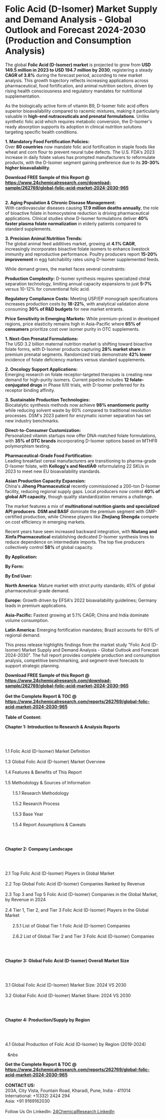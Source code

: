 <h1>Folic Acid (D-Isomer) Market Supply and Demand Analysis - Global Outlook and Forecast 2024-2030 (Production and Consumption Analysis)</h1><p>The global <strong>Folic Acid (D-Isomer) market</strong> is projected to grow from <strong>USD 149.5 million in 2023 to USD 194.7 million by 2030</strong>, registering a steady <strong>CAGR of 3.8%</strong> during the forecast period, according to new market analysis. This growth trajectory reflects increasing applications across pharmaceutical, food fortification, and animal nutrition sectors, driven by rising health consciousness and regulatory mandates for nutritional supplementation.</p><p>As the biologically active form of vitamin B9, D-Isomer folic acid offers superior bioavailability compared to racemic mixtures, making it particularly valuable in <strong>high-end nutraceuticals and prenatal formulations</strong>. Unlike synthetic folic acid which requires metabolic conversion, the D-Isomer's ready absorption supports its adoption in clinical nutrition solutions targeting specific health conditions.</p><p><strong>1. Mandatory Food Fortification Policies:</strong><br>
Over <strong>80 countries</strong> now mandate folic acid fortification in staple foods like wheat and corn flour to prevent neural tube defects. The U.S. FDA's 2023 increase in daily folate values has prompted manufacturers to reformulate products, with the D-Isomer segment gaining preference due to its <strong>20-30% higher bioavailability</strong>.</p><div><b>Download FREE Sample of this Report @ 
            <a href="https://www.24chemicalresearch.com/download-sample/262769/global-folic-acid-market-2024-2030-965">
            https://www.24chemicalresearch.com/download-sample/262769/global-folic-acid-market-2024-2030-965</a></b></div><br><p><strong>2. Aging Population &amp; Chronic Disease Management:</strong><br>
With cardiovascular diseases causing <strong>17.9 million deaths annually</strong>, the role of bioactive folate in homocysteine reduction is driving pharmaceutical applications. Clinical studies show D-Isomer formulations deliver <strong>40% faster plasma folate normalization</strong> in elderly patients compared to standard supplements.</p><p><strong>3. Precision Animal Nutrition Trends:</strong><br>
The global animal feed additives market, growing at <strong>4.1% CAGR</strong>, increasingly incorporates bioactive folate isomers to enhance livestock immunity and reproductive performance. Poultry producers report <strong>15-20% improvement</strong> in egg hatchability rates using D-Isomer supplemented feeds.</p><p>While demand grows, the market faces several constraints:</p><p><strong>Production Complexity:</strong> D-Isomer synthesis requires specialized chiral separation technology, limiting annual capacity expansions to just <strong>5-7%</strong> versus 10-12% for conventional folic acid.</p><p><strong>Regulatory Compliance Costs:</strong> Meeting USP/EP monograph specifications increases production costs by <strong>18-22%</strong>, with analytical validation alone consuming <strong>30% of R&amp;D budgets</strong> for new market entrants.</p><p><strong>Price Sensitivity in Emerging Markets:</strong> While premium-priced in developed regions, price elasticity remains high in Asia-Pacific where <strong>65% of consumers</strong> prioritize cost over isomer purity in OTC supplements.</p><p><strong>1. Next-Gen Prenatal Formulations:</strong><br>
The USD 3.2 billion maternal nutrition market is shifting toward bioactive folate forms, with D-Isomer products capturing <strong>28% market share</strong> in premium prenatal segments. Randomized trials demonstrate <strong>42% lower</strong> incidence of folate deficiency markers versus standard supplements.</p><p><strong>2. Oncology Support Applications:</strong><br>
Emerging research on folate receptor-targeted therapies is creating new demand for high-purity isomers. Current pipeline includes <strong>12 folate-conjugated drugs</strong> in Phase II/III trials, with D-Isomer preferred for its receptor binding affinity.</p><p><strong>3. Sustainable Production Technologies:</strong><br>
Biocatalytic synthesis methods now achieve <strong>98% enantiomeric purity</strong> while reducing solvent waste by 60% compared to traditional resolution processes. DSM's 2023 patent for enzymatic isomer separation has set new industry benchmarks.</p><p><strong>Direct-to-Consumer Customization:</strong><br>
	Personalized vitamin startups now offer DNA-matched folate formulations, with <strong>35% of DTC brands</strong> incorporating D-Isomer options based on MTHFR polymorphism testing.</p><p><strong>Pharmaceutical-Grade Food Fortification:</strong><br>
	Leading breakfast cereal manufacturers are transitioning to pharma-grade D-Isomer folate, with <strong>Kellogg's and NestlÃ©</strong> reformulating 22 SKUs in 2023 to meet new EU bioavailability standards.</p><p><strong>Asian Production Capacity Expansion:</strong><br>
	China's <strong>Jiheng Pharmaceutical</strong> recently commissioned a 200-ton D-Isomer facility, reducing regional supply gaps. Local producers now control <strong>40% of global API capacity</strong>, though quality standardization remains a challenge.</p><p>The market features a mix of <strong>multinational nutrition giants and specialized API producers</strong>. <strong>DSM and BASF</strong> dominate the premium segment with GMP-certified production, while Chinese players like <strong>Zhejiang Shengda</strong> compete on cost efficiency in emerging markets.</p><p>Recent years have seen increased backward integration, with <strong>Niutang and Xinfa Pharmaceutical</strong> establishing dedicated D-Isomer synthesis lines to reduce dependence on intermediate imports. The top five producers collectively control <strong>58%</strong> of global capacity.</p><p><strong>By Application:</strong></p><p><strong>By Form:</strong></p><p><strong>By End User:</strong></p><p><strong>North America:</strong> Mature market with strict purity standards; 45% of global pharmaceutical-grade demand.</p><p><strong>Europe:</strong> Growth driven by EFSA's 2022 bioavailability guidelines; Germany leads in premium applications.</p><p><strong>Asia-Pacific:</strong> Fastest growing at 5.1% CAGR; China and India dominate volume consumption.</p><p><strong>Latin America:</strong> Emerging fortification mandates; Brazil accounts for 60% of regional demand.</p><p>This press release highlights findings from the market study "Folic Acid (D-Isomer) Market Supply and Demand Analysis - Global Outlook and Forecast 2024-2030". The full report provides complete production and consumption analysis, competitive benchmarking, and segment-level forecasts to support strategic planning.</p><div><b>Download FREE Sample of this Report @ 
            <a href="https://www.24chemicalresearch.com/download-sample/262769/global-folic-acid-market-2024-2030-965">
            https://www.24chemicalresearch.com/download-sample/262769/global-folic-acid-market-2024-2030-965</a></b></div><br><div><b>Get the Complete Report & TOC @ 
            <a href="https://www.24chemicalresearch.com/reports/262769/global-folic-acid-market-2024-2030-965">
            https://www.24chemicalresearch.com/reports/262769/global-folic-acid-market-2024-2030-965</a></b></div><br>
            <b>Table of Content:</b><p><p><strong>Chapter 1: Introduction to Research &amp; Analysis Reports</strong></p><br />
<br />
<p>1.1 Folic Acid (D-Isomer) Market Definition<br /><br />
1.3 Global Folic Acid (D-Isomer) Market Overview<br /><br />
1.4 Features &amp; Benefits of This Report<br /><br />
1.5 Methodology &amp; Sources of Information<br /><br />
&nbsp;&nbsp;&nbsp;&nbsp;&nbsp; 1.5.1 Research Methodology<br /><br />
&nbsp;&nbsp;&nbsp;&nbsp;&nbsp; 1.5.2 Research Process<br /><br />
&nbsp;&nbsp;&nbsp;&nbsp;&nbsp; 1.5.3 Base Year<br /><br />
&nbsp;&nbsp;&nbsp;&nbsp;&nbsp; 1.5.4 Report Assumptions &amp; Caveats</p><br />
<br />
<p><strong>Chapter 2: Company Landscape</strong></p><br />
<br />
<p>2.1 Top Folic Acid (D-Isomer) Players in Global Market<br /><br />
2.2 Top Global Folic Acid (D-Isomer) Companies Ranked by Revenue<br /><br />
2.3 Top 3 and Top 5 Folic Acid (D-Isomer) Companies in the Global Market, by Revenue in 2024<br /><br />
2.4 Tier 1, Tier 2, and Tier 3 Folic Acid (D-Isomer) Players in the Global Market<br /><br />
&nbsp;&nbsp;&nbsp;&nbsp;&nbsp; 2.5.1 List of Global Tier 1 Folic Acid (D-Isomer) Companies<br /><br />
&nbsp;&nbsp;&nbsp;&nbsp;&nbsp; 2.6.2 List of Global Tier 2 and Tier 3 Folic Acid (D-Isomer) Companies</p><br />
<br />
<p><strong>Chapter 3: Global Folic Acid (D-Isomer) Overall Market Size</strong></p><br />
<br />
<p>3.1 Global Folic Acid (D-Isomer) Market Size: 2024 VS 2030<br /><br />
3.2 Global Folic Acid (D-Isomer) Market Share: 2024 VS 2030</p><br />
<br />
<p><strong>Chapter 4: Production/Supply by Region</strong></p><br />
<br />
<p>4.1 Global Production of Folic Acid (D-Isomer) by Region (2019-2024)<br /><br />
&nbsp;&nbsp;&nbs</p><div><b>Get the Complete Report & TOC @ 
            <a href="https://www.24chemicalresearch.com/reports/262769/global-folic-acid-market-2024-2030-965">
            https://www.24chemicalresearch.com/reports/262769/global-folic-acid-market-2024-2030-965</a></b></div><br><b>CONTACT US:</b><br>
            203A, City Vista, Fountain Road, Kharadi, Pune, India - 411014<br>
            International: +1(332) 2424 294<br>
            Asia: +91 9169162030 <br><br>
            Follow Us On LinkedIn: <a href="https://www.linkedin.com/company/24chemicalresearch/">24ChemicalResearch LinkedIn</a>